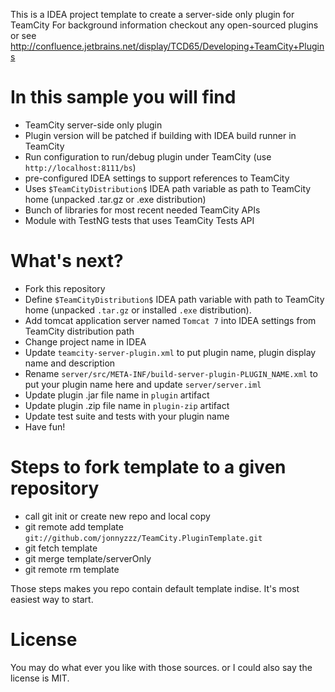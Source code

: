 This is a IDEA project template to create a server-side only plugin for TeamCity
For background information checkout any open-sourced plugins or see http://confluence.jetbrains.net/display/TCD65/Developing+TeamCity+Plugins

In this sample you will find
=============================
- TeamCity server-side only plugin
- Plugin version will be patched if building with IDEA build runner in TeamCity
- Run configuration to run/debug plugin under TeamCity (use `http://localhost:8111/bs`)
- pre-configured IDEA settings to support references to TeamCity
- Uses `$TeamCityDistribution$` IDEA path variable as path to TeamCity home (unpacked .tar.gz or .exe distribution)
- Bunch of libraries for most recent needed TeamCity APIs
- Module with TestNG tests that uses TeamCity Tests API


What's next? 
=============
 - Fork this repository
 - Define `$TeamCityDistribution$` IDEA path variable with path to TeamCity home (unpacked `.tar.gz` or installed `.exe` distribution).
 - Add tomcat application server named `Tomcat 7` into IDEA settings from TeamCity distribution path
 - Change project name in IDEA
 - Update `teamcity-server-plugin.xml` to put plugin name, plugin display name and description
 - Rename `server/src/META-INF/build-server-plugin-PLUGIN_NAME.xml` to put your plugin name here and update `server/server.iml`
 - Update plugin .jar file name in `plugin` artifact
 - Update plugin .zip file name in `plugin-zip` artifact
 - Update test suite and tests with your plugin name
 - Have fun!


Steps to fork template to a given repository
===========================================
 - call git init or create new repo and local copy
 - git remote add template `git://github.com/jonnyzzz/TeamCity.PluginTemplate.git`
 - git fetch template
 - git merge template/serverOnly
 - git remote rm template

Those steps makes you repo contain default template indise. 
It's most easiest way to start.


License
=======
You may do what ever you like with those sources. 
or I could also say the license is MIT.
